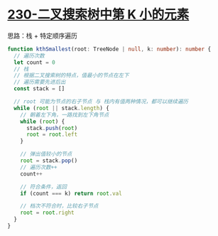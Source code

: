 # [230-二叉搜索树中第 K 小的元素](https://leetcode-cn.com/problems/kth-smallest-element-in-a-bst/)

思路：栈 + 特定顺序遍历

```ts
function kthSmallest(root: TreeNode | null, k: number): number {
  // 遍历次数
  let count = 0
  // 栈
  // 根据二叉搜索树的特点，值最小的节点在左下
  // 遍历需要先进后出
  const stack = []

  // root 可能为节点的右子节点 与 栈内有值两种情况，都可以继续遍历
  while (root || stack.length) {
    // 朝着左下角，一路找到左下角节点
    while (root) {
      stack.push(root)
      root = root.left
    }

    // 弹出值较小的节点
    root = stack.pop()
    // 遍历次数++
    count++

    // 符合条件，返回
    if (count === k) return root.val

    // 档次不符合时，比较右子节点
    root = root.right
  }
}
```
